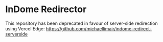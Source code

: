 # InDome Redirector

This repository has been deprecated in favour of server-side redirection using Vercel Edge:
https://github.com/michaellimair/indome-redirect-serverside
